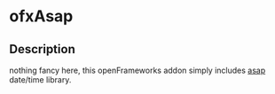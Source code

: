 # ofxAsap

## Description
nothing fancy here, this openFrameworks addon simply includes [asap](https://github.com/mobius3/asap) date/time library. 